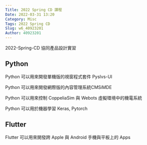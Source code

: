 ```yaml
---
Title: 2022 Spring CD 課程
Date: 2022-03-31 13:20
Category: Misc
Tags: 2022 Spring CD
Slug: w6_40923201
Author: 40923201
---
```


2022-Spring-CD 協同產品設計實習

<!--PELICAN_END_SUMMARY -->

Python
---
Python 可以用來開發單機版的視窗程式套件 Pyslvs-UI

Python 可以用來開發網際版的內容管理系統CMSiMDE

Python 可以用來控制 CoppeliaSim 與 Webots 虛擬環境中的機電系統

Python 可以用於機器學習 Keras, Pytorch


Flutter
----

Flutter 可以用來開發跨 Apple 與 Android 手機與平板上的 Apps